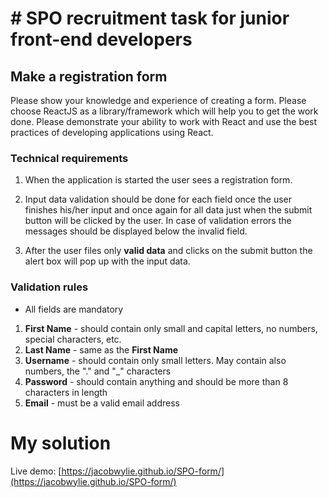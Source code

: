 # # SPO recruitment task for junior front-end developers

## Make a registration form

Please show your knowledge and experience of creating a form. Please choose ReactJS as a library/framework which will help you to get the work done.
Please demonstrate your ability to work with React and use the best practices of developing applications using React.


### Technical requirements

1. When the application is started the user sees a registration form.

2. Input data validation should be done for each field once the user finishes his/her input and once again for all data just when the submit button will be clicked by the user. In case of validation errors the messages should be displayed below the invalid field.


3. After the user files only **valid data** and clicks on the submit button the alert box will pop up with the input data.

### Validation rules

* All fields are mandatory

1. **First Name** - should contain only small and capital letters, no numbers, special characters, etc.
1. **Last Name** - same as the **First Name**
1. **Username** - should contain only small letters. May contain also numbers, the "." and "\_" characters
1. **Password** - should contain anything and should be more than 8 characters in length
1. **Email** - must be a valid email address


# My solution

Live demo: [https://jacobwylie.github.io/SPO-form/](https://jacobwylie.github.io/SPO-form/)


